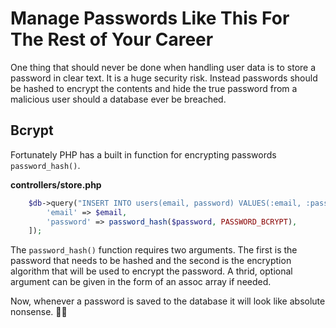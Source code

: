 # Manage Passwords Like This For The Rest of Your Career
One thing that should never be done when handling user data is to store a password in clear text. It is a huge security risk. Instead passwords should be hashed to encrypt the contents and hide the true password from a malicious user should a database ever be breached.

## Bcrypt
Fortunately PHP has a built in function for encrypting passwords `password_hash()`.

**controllers/store.php**
```php
    $db->query("INSERT INTO users(email, password) VALUES(:email, :password)", [
        'email' => $email,
        'password' => password_hash($password, PASSWORD_BCRYPT),
    ]);
```

The `password_hash()` function requires two arguments. The first is the password that needs to be hashed and the second is the encryption algorithm that will be used to encrypt the password. A thrid, optional argument can be given in the form of an assoc array if needed.

Now, whenever a password is saved to the database it will look like absolute nonsense. 👍🏻